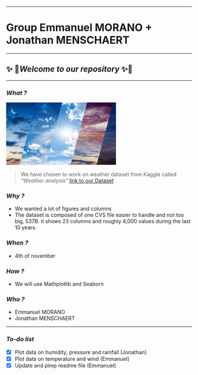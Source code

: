 ___
# **Group Emmanuel MORANO + Jonathan MENSCHAERT**
___
##  :sparkles: :rocket:*Welcome to our repository*  :sparkles::rocket:
___
### *What ?*
![Weather](weather.jpg)
>We have chosen to work on weather dataset from Kaggle called *"Weather analysis"*
>[link to our Dataset](https://www.kaggle.com/mastmustu/weather-analysis)

### *Why ?*
* We wanted a lot of figures and columns
* The dataset is composed of one CVS file easier to handle and not too big, 537B. it shows 23 columns and roughly 4,000 values during the last 10 years.

### *When ?*
* 4th of november

### *How ?*
* We will use Mathplotlib and Seaborn

### *Who ?*
* Emmanuel MORANO
* Jonathan MENSCHAERT
---
### **_To-do list_**
- [x] Plot data on humidity, pressure and rainfall (Jonathan)
- [x] Plot data on temperature and wind (Emmanuel)
- [x] Update and pimp readme file (Emmanuel)
